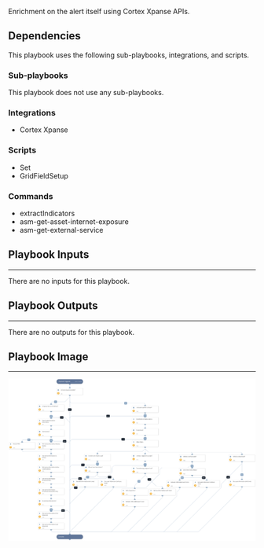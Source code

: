 Enrichment on the alert itself using Cortex Xpanse APIs.

## Dependencies

This playbook uses the following sub-playbooks, integrations, and scripts.

### Sub-playbooks

This playbook does not use any sub-playbooks.

### Integrations

* Cortex Xpanse

### Scripts

* Set
* GridFieldSetup

### Commands

* extractIndicators
* asm-get-asset-internet-exposure
* asm-get-external-service

## Playbook Inputs

---
There are no inputs for this playbook.

## Playbook Outputs

---
There are no outputs for this playbook.

## Playbook Image

---

![Xpanse - Alert Self-Enrichment](../doc_files/Xpanse_-_Alert_Self-Enrichment.png)
